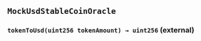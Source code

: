 ## `MockUsdStableCoinOracle`






### `tokenToUsd(uint256 tokenAmount) → uint256` (external)






